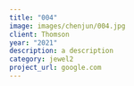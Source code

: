 ```yaml
---
title: "004"
image: images/chenjun/004.jpg
client: Thomson
year: "2021"
description: a description
category: jewel2
project_url: google.com
---
```


